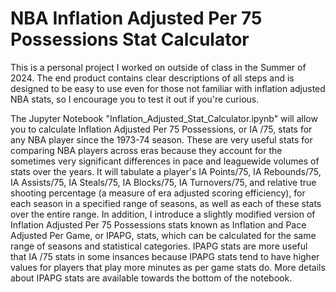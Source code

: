 # NBA Inflation Adjusted Per 75 Possessions Stat Calculator

This is a personal project I worked on outside of class in the Summer of 2024. The end product contains clear descriptions of all steps and is designed to be easy to use even for those not familiar with inflation adjusted NBA stats, so I encourage you to test it out if you're curious.

The Jupyter Notebook "Inflation_Adjusted_Stat_Calculator.ipynb" will allow you to calculate Inflation Adjusted Per 75 Possessions, or IA /75, stats for any NBA player since the 1973-74 season. These are very useful stats for comparing NBA players across eras because they account for the sometimes very significant differences in pace and leaguewide volumes of stats over the years. It will tabulate a player's IA Points/75, IA Rebounds/75, IA Assists/75, IA Steals/75, IA Blocks/75, IA Turnovers/75, and relative true shooting percentage (a measure of era adjusted scoring efficiency), for each season in a specified range of seasons, as well as each of these stats over the entire range. In addition, I introduce a slightly modified version of Inflation Adjusted Per 75 Possessions stats known as Inflation and Pace Adjusted Per Game, or IPAPG, stats, which can be calculated for the same range of seasons and statistical categories. IPAPG stats are more useful that IA /75 stats in some insances because IPAPG stats tend to have higher values for players that play more minutes as per game stats do. More details about IPAPG stats are available towards the bottom of the notebook.
